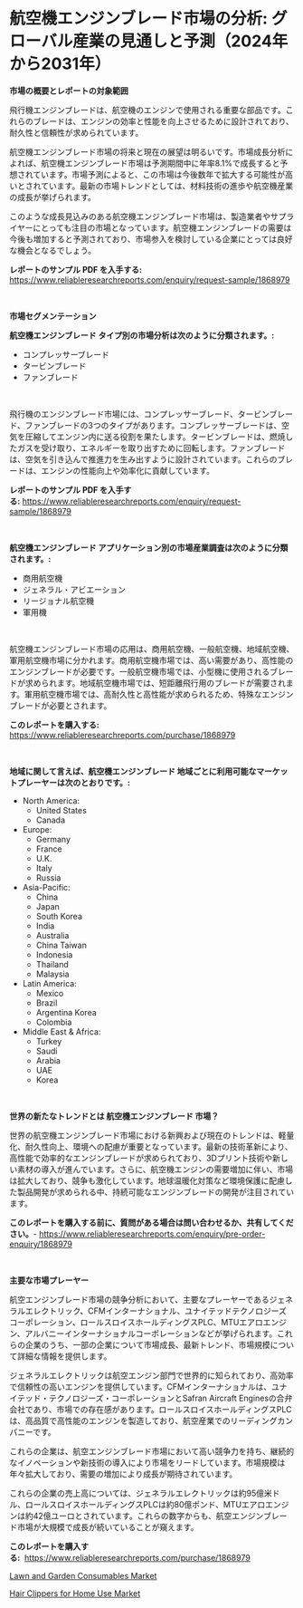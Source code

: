 <p><h1>航空機エンジンブレード市場の分析: グローバル産業の見通しと予測（2024年から2031年）</h1></p><p><strong>市場の概要とレポートの対象範囲</strong></p>
<p><p>飛行機エンジンブレードは、航空機のエンジンで使用される重要な部品です。これらのブレードは、エンジンの効率と性能を向上させるために設計されており、耐久性と信頼性が求められています。</p><p>航空機エンジンブレード市場の将来と現在の展望は明るいです。市場成長分析によれば、航空機エンジンブレード市場は予測期間中に年率8.1%で成長すると予想されています。市場予測によると、この市場は今後数年で拡大する可能性が高いとされています。最新の市場トレンドとしては、材料技術の進歩や航空機産業の成長が挙げられます。</p><p>このような成長見込みのある航空機エンジンブレード市場は、製造業者やサプライヤーにとっても注目の市場となっています。航空機エンジンブレードの需要は今後も増加すると予測されており、市場参入を検討している企業にとっては良好な機会となるでしょう。</p></p>
<p><strong>レポートのサンプル PDF を入手する:</strong> <a href="https://www.reliableresearchreports.com/enquiry/request-sample/1868979">https://www.reliableresearchreports.com/enquiry/request-sample/1868979</a></p>
<p>&nbsp;</p>
<p><strong>市場セグメンテーション</strong></p>
<p><strong>航空機エンジンブレード タイプ別の市場分析は次のように分類されます。:</strong></p>
<p><ul><li>コンプレッサーブレード</li><li>タービンブレード</li><li>ファンブレード</li></ul></p>
<p>&nbsp;</p>
<p><p>飛行機のエンジンブレード市場には、コンプレッサーブレード、タービンブレード、ファンブレードの3つのタイプがあります。コンプレッサーブレードは、空気を圧縮してエンジン内に送る役割を果たします。タービンブレードは、燃焼したガスを受け取り、エネルギーを取り出すために回転します。ファンブレードは、空気を引き込んで推進力を生み出すように設計されています。これらのブレードは、エンジンの性能向上や効率化に貢献しています。</p></p>
<p><strong>レポートのサンプル PDF を入手する:</strong>&nbsp;<a href="https://www.reliableresearchreports.com/enquiry/request-sample/1868979">https://www.reliableresearchreports.com/enquiry/request-sample/1868979</a></p>
<p>&nbsp;</p>
<p><strong> 航空機エンジンブレード アプリケーション別の市場産業調査は次のように分類されます。:</strong></p>
<p><ul><li>商用航空機</li><li>ジェネラル・アビエーション</li><li>リージョナル航空機</li><li>軍用機</li></ul></p>
<p>&nbsp;</p>
<p><p>航空機エンジンブレード市場の応用は、商用航空機、一般航空機、地域航空機、軍用航空機市場に分かれます。商用航空機市場では、高い需要があり、高性能のエンジンブレードが必要です。一般航空機市場では、小型機に使用されるブレードが求められます。地域航空機市場では、短距離飛行用のブレードが需要されます。軍用航空機市場では、高耐久性と高性能が求められるため、特殊なエンジンブレードが必要とされます。</p></p>
<p><strong>このレポートを購入する:</strong>&nbsp; <a href="https://www.reliableresearchreports.com/purchase/1868979">https://www.reliableresearchreports.com/purchase/1868979</a></p>
<p>&nbsp;</p>
<p><strong>地域に関して言えば、航空機エンジンブレード 地域ごとに利用可能なマーケットプレーヤーは次のとおりです。:</strong></p>
<p><ul>
    <li>
        North America:
        <ul>
            <li>United States</li>
            <li>Canada</li>
        </ul>
    </li>
    <li>
        Europe:
        <ul>
            <li>Germany</li>
            <li>France</li>
            <li>U.K.</li>
            <li>Italy</li>
            <li>Russia</li>
        </ul>
    </li>
    <li>
        Asia-Pacific:
        <ul>
            <li>China</li>
            <li>Japan</li>
            <li>South Korea</li>
            <li>India</li>
            <li>Australia</li>
            <li>China Taiwan</li>
            <li>Indonesia</li>
            <li>Thailand</li>
            <li>Malaysia</li>
        </ul>
    </li>
    <li>
        Latin America:
        <ul>
            <li>Mexico</li>
            <li>Brazil</li>
            <li>Argentina Korea</li>
            <li>Colombia</li>
        </ul>
    </li>
    <li>
        Middle East & Africa:
        <ul>
            <li>Turkey</li>
            <li>Saudi</li>
            <li>Arabia</li>
            <li>UAE</li>
            <li>Korea</li>
        </ul>
    </li>
    </ul></p>
<p>&nbsp;</p>
<p><strong>世界の新たなトレンドとは 航空機エンジンブレード 市場？</strong></p>
<p><p>世界の航空機エンジンブレード市場における新興および現在のトレンドは、軽量化、耐久性向上、環境への配慮が重要となっています。最新の技術革新により、高性能で効率的なエンジンブレードが求められており、3Dプリント技術や新しい素材の導入が進んでいます。さらに、航空機エンジンの需要増加に伴い、市場は拡大しており、競争も激化しています。地球温暖化対策など環境保護に配慮した製品開発が求められる中、持続可能なエンジンブレードの開発が注目されています。</p></p>
<p><strong>このレポートを購入する前に、質問がある場合は問い合わせるか、共有してください。</strong>- <a href="https://www.reliableresearchreports.com/enquiry/pre-order-enquiry/1868979">https://www.reliableresearchreports.com/enquiry/pre-order-enquiry/1868979</a></p>
<p>&nbsp;</p>
<p><strong>主要な市場プレーヤー</strong></p>
<p><p>航空エンジンブレード市場の競争分析において、主要なプレーヤーであるジェネラルエレクトリック、CFMインターナショナル、ユナイテッドテクノロジーズコーポレーション、ロールスロイスホールディングスPLC、MTUエアロエンジン、アルバニーインターナショナルコーポレーションなどが挙げられます。これらの企業のうち、一部の企業について市場成長、最新トレンド、市場規模について詳細な情報を提供します。</p><p>ジェネラルエレクトリックは航空エンジン部門で世界的に知られており、高効率で信頼性の高いエンジンを提供しています。CFMインターナショナルは、ユナイテッド・テクノロジーズ・コーポレーションとSafran Aircraft Enginesの合弁会社であり、市場での存在感があります。ロールスロイスホールディングスPLCは、高品質で高性能のエンジンを製造しており、航空産業でのリーディングカンパニーです。</p><p>これらの企業は、航空エンジンブレード市場において高い競争力を持ち、継続的なイノベーションや新技術の導入により市場をリードしています。市場規模は年々拡大しており、需要の増加により成長が期待されています。</p><p>これらの企業の売上高については、ジェネラルエレクトリックは約95億米ドル、ロールスロイスホールディングスPLCは約80億ポンド、MTUエアロエンジンは約42億ユーロとされています。これらの数字からも、航空エンジンブレード市場が大規模で成長が続いていることが窺えます。</p></p>
<p><strong>このレポートを購入する:</strong>&nbsp;&nbsp;<a href="https://www.reliableresearchreports.com/purchase/1868979">https://www.reliableresearchreports.com/purchase/1868979</a></p>
<p><p><a href="https://five-trouble-98a.notion.site/Lawn-and-Garden-Consumables-Market-Growth-Market-Trends-COVID-19-Impact-and-Forecasts-for-period--3b96aac40e2c4d21b8ece2c89d5168a1">Lawn and Garden Consumables Market</a></p><p><a href="https://github.com/Sarissaschmalingtr6fz2739/Market-Research-Report-List-1/blob/main/hair-clippers-for-home-use-market.md">Hair Clippers for Home Use Market</a></p></p>